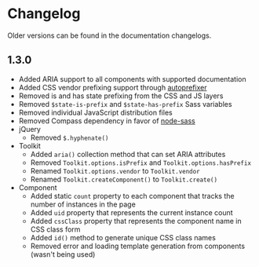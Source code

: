 # Changelog #

Older versions can be found in the documentation changelogs.

## 1.3.0 ##

* Added ARIA support to all components with supported documentation
* Added CSS vendor prefixing support through [autoprefixer](https://github.com/ai/autoprefixer)
* Removed is and has state prefixing from the CSS and JS layers
* Removed `$state-is-prefix` and `$state-has-prefix` Sass variables
* Removed individual JavaScript distribution files
* Removed Compass dependency in favor of [node-sass](https://github.com/andrew/node-sass)
* jQuery
    * Removed `$.hyphenate()`
* Toolkit
    * Added `aria()` collection method that can set ARIA attributes
    * Removed `Toolkit.options.isPrefix` and `Toolkit.options.hasPrefix`
    * Renamed `Toolkit.options.vendor` to `Toolkit.vendor`
    * Renamed `Toolkit.createComponent()` to `Toolkit.create()`
* Component
    * Added static `count` property to each component that tracks the number of instances in the page
    * Added `uid` property that represents the current instance count
    * Added `cssClass` property that represents the component name in CSS class form
    * Added `id()` method to generate unique CSS class names
    * Removed error and loading template generation from components (wasn't being used)